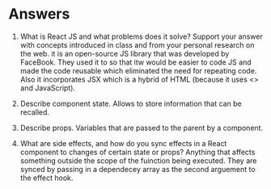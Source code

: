 # Answers

1. What is React JS and what problems does it solve? Support your answer with concepts introduced in class and from your personal research on the web.
it is an open-source JS library that was developed by FaceBook. They used it to so that itw would be easier to code JS and made the code reusable which eliminated the need for repeating code. Also it incorporates JSX which is a hybrid of HTML (because it uses <> and JavaScript).

1. Describe component state.
Allows to store information that can be recalled. 

1. Describe props.
Variables that are passed to the parent by a component. 

1. What are side effects, and how do you sync effects in a React component to changes of certain state or props?
Anything that affects something outside the scope of the fuinction being executed.  They are synced by passing in a dependecey array as the second arguement to the effect hook. 